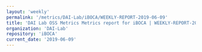 ```yaml
---
layout: 'weekly'
permalink: '/metrics/DAI-Lab/iBOCA/WEEKLY-REPORT-2019-06-09'
title: 'DAI Lab OSS Metrics Metrics report for iBOCA | WEEKLY-REPORT-2019-06-09'
organization: 'DAI-Lab'
repository: 'iBOCA'
current_date: '2019-06-09'
---
```

